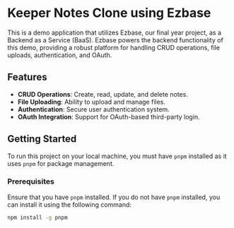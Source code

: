 # Keeper Notes Clone using Ezbase

This is a demo application that utilizes Ezbase, our final year project, as a Backend as a Service (BaaS). Ezbase powers the backend functionality of this demo, providing a robust platform for handling CRUD operations, file uploads, authentication, and OAuth.

## Features

- **CRUD Operations**: Create, read, update, and delete notes.
- **File Uploading**: Ability to upload and manage files.
- **Authentication**: Secure user authentication system.
- **OAuth Integration**: Support for OAuth-based third-party login.

## Getting Started

To run this project on your local machine, you must have `pnpm` installed as it uses `pnpm` for package management.

### Prerequisites

Ensure that you have `pnpm` installed. If you do not have `pnpm` installed, you can install it using the following command:

```bash
npm install -g pnpm
